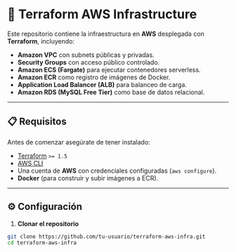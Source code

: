 # 🚀 Terraform AWS Infrastructure

Este repositorio contiene la infraestructura en **AWS** desplegada con **Terraform**, incluyendo:

- **Amazon VPC** con subnets públicas y privadas.  
- **Security Groups** con acceso público controlado.  
- **Amazon ECS (Fargate)** para ejecutar contenedores serverless.  
- **Amazon ECR** como registro de imágenes de Docker.  
- **Application Load Balancer (ALB)** para balanceo de carga.  
- **Amazon RDS (MySQL Free Tier)** como base de datos relacional.  

---

## 📋 Requisitos

Antes de comenzar asegúrate de tener instalado:

- [Terraform](https://developer.hashicorp.com/terraform/downloads) `>= 1.5`
- [AWS CLI](https://docs.aws.amazon.com/cli/latest/userguide/getting-started-install.html)
- Una cuenta de **AWS** con credenciales configuradas (`aws configure`).
- **Docker** (para construir y subir imágenes a ECR).

---

## ⚙️ Configuración

1. **Clonar el repositorio**

```bash
git clone https://github.com/tu-usuario/terraform-aws-infra.git
cd terraform-aws-infra
